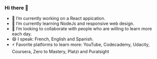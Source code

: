 ### Hi there 👋

<!--
**Alejandroq12/Alejandroq12** is a ✨ _special_ ✨ repository because its `README.md` (this file) appears on your GitHub profile.

Here are some ideas to get you started:
- 📫 How to reach me: ...
-->
- 🔭 I’m currently working on a React appication.
- 🌱 I’m currently learning NodeJs and responsive web design.
- 👯 I’m looking to collaborate with people who are willing to learn more each day.
- 😄 I speak: French, English and Spanish.
- ⚡ Favorite platforms to learn more: YouTube, Codecademy, Udacity, Coursera, Zero to Mastery, Platzi and Puralsight

